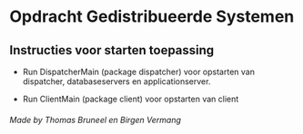 # Opdracht Gedistribueerde Systemen

## Instructies voor starten toepassing

- Run DispatcherMain (package dispatcher) voor opstarten van dispatcher, databaseservers en applicationserver.

- Run ClientMain (package client) voor opstarten van client

###### Made by Thomas Bruneel en Birgen Vermang


